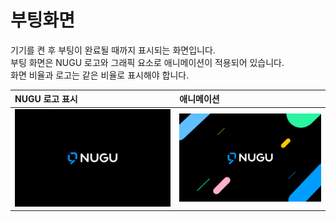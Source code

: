 # 부팅화면

기기를 켠 후 부팅이 완료될 때까지 표시되는 화면입니다.   
부팅 화면은 NUGU 로고와 그래픽 요소로 애니메이션이 적용되어 있습니다.   
화면 비율과 로고는 같은 비율로 표시해야 합니다.

| NUGU 로고 표시  | 애니메이션  |
| :--- | :--- |
| ![](../../.gitbook/assets/nugu_booting.png)  | ![](../../.gitbook/assets/nugu_booting_ani.png)  |

